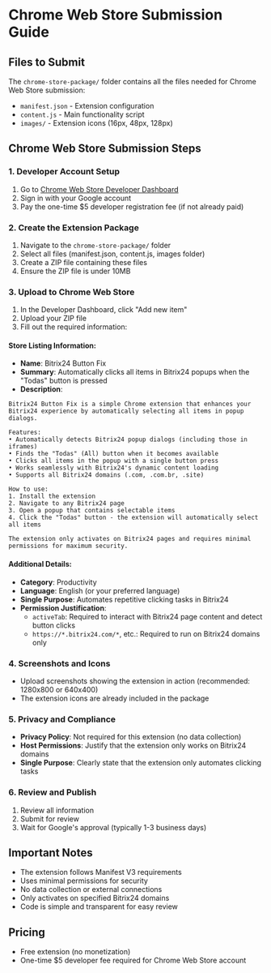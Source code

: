 # Chrome Web Store Submission Guide

## Files to Submit

The `chrome-store-package/` folder contains all the files needed for Chrome Web Store submission:

- `manifest.json` - Extension configuration
- `content.js` - Main functionality script
- `images/` - Extension icons (16px, 48px, 128px)

## Chrome Web Store Submission Steps

### 1. Developer Account Setup
1. Go to [Chrome Web Store Developer Dashboard](https://chrome.google.com/webstore/devconsole/)
2. Sign in with your Google account
3. Pay the one-time $5 developer registration fee (if not already paid)

### 2. Create the Extension Package
1. Navigate to the `chrome-store-package/` folder
2. Select all files (manifest.json, content.js, images folder)
3. Create a ZIP file containing these files
4. Ensure the ZIP file is under 10MB

### 3. Upload to Chrome Web Store
1. In the Developer Dashboard, click "Add new item"
2. Upload your ZIP file
3. Fill out the required information:

#### Store Listing Information:
- **Name**: Bitrix24 Button Fix
- **Summary**: Automatically clicks all items in Bitrix24 popups when the "Todas" button is pressed
- **Description**: 
```
Bitrix24 Button Fix is a simple Chrome extension that enhances your Bitrix24 experience by automatically selecting all items in popup dialogs.

Features:
• Automatically detects Bitrix24 popup dialogs (including those in iframes)
• Finds the "Todas" (All) button when it becomes available
• Clicks all items in the popup with a single button press
• Works seamlessly with Bitrix24's dynamic content loading
• Supports all Bitrix24 domains (.com, .com.br, .site)

How to use:
1. Install the extension
2. Navigate to any Bitrix24 page
3. Open a popup that contains selectable items
4. Click the "Todas" button - the extension will automatically select all items

The extension only activates on Bitrix24 pages and requires minimal permissions for maximum security.
```

#### Additional Details:
- **Category**: Productivity
- **Language**: English (or your preferred language)
- **Single Purpose**: Automates repetitive clicking tasks in Bitrix24
- **Permission Justification**: 
  - `activeTab`: Required to interact with Bitrix24 page content and detect button clicks
  - `https://*.bitrix24.com/*`, etc.: Required to run on Bitrix24 domains only

### 4. Screenshots and Icons
- Upload screenshots showing the extension in action (recommended: 1280x800 or 640x400)
- The extension icons are already included in the package

### 5. Privacy and Compliance
- **Privacy Policy**: Not required for this extension (no data collection)
- **Host Permissions**: Justify that the extension only works on Bitrix24 domains
- **Single Purpose**: Clearly state that the extension only automates clicking tasks

### 6. Review and Publish
1. Review all information
2. Submit for review
3. Wait for Google's approval (typically 1-3 business days)

## Important Notes

- The extension follows Manifest V3 requirements
- Uses minimal permissions for security
- No data collection or external connections
- Only activates on specified Bitrix24 domains
- Code is simple and transparent for easy review

## Pricing
- Free extension (no monetization)
- One-time $5 developer fee required for Chrome Web Store account
